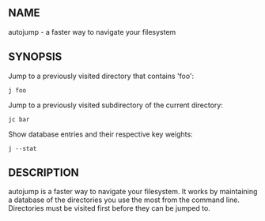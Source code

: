 ## NAME

autojump - a faster way to navigate your filesystem

## SYNOPSIS

Jump to a previously visited directory that contains 'foo':

    j foo

Jump to a previously visited subdirectory of the current directory:

    jc bar

Show database entries and their respective key weights:

    j --stat

## DESCRIPTION

autojump is a faster way to navigate your filesystem. It works by maintaining a
database of the directories you use the most from the command line. Directories
must be visited first before they can be jumped to.
